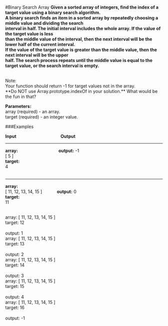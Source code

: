 #Binary Search Array
**Given a sorted array of integers, find the index of a target value using a binary search algorithm.
<br />
A binary search finds an item in a sorted array by repeatedly choosing a middle value and dividing the search 
<br />
interval in half. The initial interval includes the whole array. If the value of the target value is less 
<br />
than the middle value of the interval, then the next interval will be the lower half of the current interval.
<br />
 If the value of the target value is greater than the middle value, then the next interval will be the upper
<br />
  half. The search process repeats until the middle value is equal to the target value, or the search interval is empty.**

<br />
Note:
<br />
Your function should return -1 for target values not in the array. 
<br />
**Do NOT use Array.prototype.indexOf in your solution.** What would be the fun in that?
<br />



**Parameters:**
<br />
array (required) - an array.
<br />
target (required) - an integer value.
<br />

###Examples

**Input**&nbsp;&nbsp;&nbsp;&nbsp;&nbsp;&nbsp;&nbsp;&nbsp;&nbsp;&nbsp;&nbsp;&nbsp;&nbsp;&nbsp;&nbsp;&nbsp;&nbsp;&nbsp;&nbsp;&nbsp;&nbsp;&nbsp;&nbsp;&nbsp;&nbsp;&nbsp;&nbsp;&nbsp;&nbsp;&nbsp;&nbsp;&nbsp;&nbsp;&nbsp;&nbsp;&nbsp;**Output**
________
**array:** &nbsp;&nbsp;&nbsp;&nbsp;&nbsp;&nbsp;&nbsp;&nbsp;&nbsp;&nbsp;&nbsp;&nbsp;&nbsp;&nbsp;&nbsp;&nbsp;&nbsp;&nbsp;&nbsp;&nbsp;&nbsp;&nbsp;&nbsp;&nbsp;&nbsp;&nbsp;&nbsp;&nbsp;&nbsp;&nbsp;&nbsp;
**output:**
-1
<br />
[ 5 ]
<br />
**target:**
<br />
4	
<br />
_____________
**array:**
<br />
[ 11, 12, 13, 14, 15 ]&nbsp;&nbsp;&nbsp;&nbsp;&nbsp;&nbsp;&nbsp;&nbsp;&nbsp;&nbsp;&nbsp;&nbsp;**output:**
0
<br />
**target:**
<br />
11	
<br />

array:
[ 11, 12, 13, 14, 15 ]
<br />
target:
12	
<br />
output:
1
<br />
array:
[ 11, 12, 13, 14, 15 ]
<br />
target:
13	
<br />
output:
2
<br />
array:
[ 11, 12, 13, 14, 15 ]
<br />
target:
14	
<br />
output:
3
<br />
array:
[ 11, 12, 13, 14, 15 ]
<br />
target:
15	
<br />
output:
4
<br />
array:
[ 11, 12, 13, 14, 15 ]
<br />
target:
16	
<br />
output:
-1
